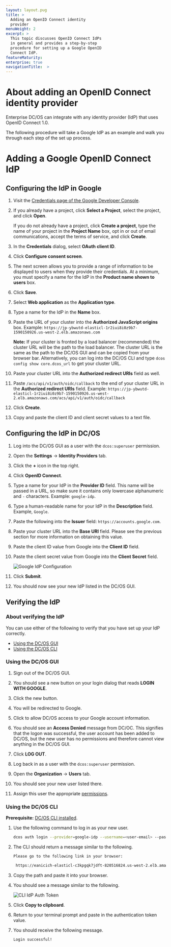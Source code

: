 ```yaml
---
layout: layout.pug
title: >
  Adding an OpenID Connect identity
  provider
menuWeight: 2
excerpt: >
  This topic discusses OpenID Connect IdPs
  in general and provides a step-by-step
  procedure for setting up a Google OpenID
  Connect IdP.
featureMaturity:
enterprise: true
navigationTitle:  >
---
```





# About adding an OpenID Connect identity provider

Enterprise DC/OS can integrate with any identity provider (IdP) that uses OpenID Connect 1.0. 

The following procedure will take a Google IdP as an example and walk you through each step of the set up process.


# Adding a Google OpenID Connect IdP


## Configuring the IdP in Google

1. Visit the [Credentials page of the Google Developer Console](https://console.developers.google.com/apis/credentials?project=_).

1. If you already have a project, click **Select a Project**, select the project, and click **Open**.

   If you do not already have a project, click **Create a project**, type the name of your project in the **Project Name** box, opt in or out of email communications, accept the terms of service, and click **Create**.

1. In the **Credentials** dialog, select **OAuth client ID**.

1. Click **Configure consent screen**.

1. The next screen allows you to provide a range of information to be displayed to users when they provide their credentials. At a minimum, you must specify a name for the IdP in the **Product name shown to users** box.

1. Click **Save**.

1. Select **Web application** as the **Application type**.

1. Type a name for the IdP in the **Name** box.

1. Paste the URL of your cluster into the **Authorized JavaScript origins** box. Example: `https://jp-ybwutd-elasticl-1r2iui8i0z9b7-1590150926.us-west-2.elb.amazonaws.com`

    **Note:** If your cluster is fronted by a load balancer (recommended) the cluster URL will be the path to the load balancer. The cluster URL is the same as the path to the DC/OS GUI and can be copied from your browser bar. Alternatively, you can log into the DC/OS CLI and type `dcos config show core.dcos_url` to get your cluster URL. 

1. Paste your cluster URL into the **Authorized redirect URIs** field as well.

1. Paste `/acs/api/v1/auth/oidc/callback` to the end of your cluster URL in the **Authorized redirect URIs** field. Example: `https://jp-ybwutd-elasticl-1r2iui8i0z9b7-1590150926.us-west-2.elb.amazonaws.com/acs/api/v1/auth/oidc/callback`

1. Click **Create**.

1. Copy and paste the client ID and client secret values to a text file.

## Configuring the IdP in DC/OS

1. Log into the DC/OS GUI as a user with the `dcos:superuser` permission.

1. Open the **Settings** -> **Identity Providers** tab.

1. Click the **+** icon in the top right.

1. Click **OpenID Connect**.

1. Type a name for your IdP in the **Provider ID** field. This name will be passed in a URL, so make sure it contains only lowercase alphanumeric and `-` characters. Example: `google-idp`.

1. Type a human-readable name for your IdP in the **Description** field. Example, `Google`.

1. Paste the following into the **Issuer** field: `https://accounts.google.com`.

1. Paste your cluster URL into the **Base URI** field. Please see the previous section for more information on obtaining this value. 

1. Paste the client ID value from Google into the **Client ID** field.

1. Paste the client secret value from Google into the **Client Secret** field.

    ![Google IdP Configuration](/docs/1.10/img/oidc-google.png) 

11. Click **Submit**.

12. You should now see your new IdP listed in the DC/OS GUI.


## Verifying the IdP

### About verifying the IdP

You can use either of the following to verify that you have set up your IdP correctly.

- [Using the DC/OS GUI](#using-gui)
- [Using the DC/OS CLI](#using-cli)

### <a name="using-gui"></a>Using the DC/OS GUI

1. Sign out of the DC/OS GUI.

1. You should see a new button on your login dialog that reads **LOGIN WITH GOOGLE**.

1. Click the new button.

1. You will be redirected to Google.

1. Click to allow DC/OS access to your Google account information.

1. You should see an **Access Denied** message from DC/OC. This signifies that the logon was successful, the user account has been added to DC/OS, but the new user has no permissions and therefore cannot view anything in the DC/OS GUI.

1. Click **LOG OUT**.

1. Log back in as a user with the `dcos:superuser` permission.

1. Open the **Organization** -> **Users** tab.

1. You should see your new user listed there.

1. Assign this user the appropriate [permissions](/docs/1.10/security/perms-reference/). 
 
### <a name="using-cli"></a>Using the DC/OS CLI

**Prerequisite:** [DC/OS CLI installed](/docs/1.10/cli/install/).

1. Use the following command to log in as your new user.

   ```bash
   dcos auth login --provider=google-idp --username=<user-email> --password=<secret-password>
   ```
   
1. The CLI should return a message similar to the following.

   ```bash
   Please go to the following link in your browser:

    https://eanicich-elasticl-c3kpgqk7jdft-820516824.us-west-2.elb.amazonaws.com/acs/api/v1/auth/login?oidc-provider=google-idp&target=dcos:authenticationresponse:html
   ```
   
1. Copy the path and paste it into your browser. 

1. You should see a message similar to the following.

    ![CLI IdP Auth Token](/docs/1.10/img/cli-auth-token.png)
    
1. Click **Copy to clipboard**.

1. Return to your terminal prompt and paste in the authentication token value.

1. You should receive the following message. 

   ```bash
   Login successful! 
   ```